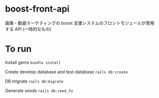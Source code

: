 # boost-front-api
画像・動画マーケティングの boost 支援システムのフロントモジュールが使用する API (一時的なもの)

# To run

Install gems
`bundle install`

Create develop-database and test-database
`rails db:create`

DB migrate
`rails db:migrate`

Generate seeds
`rails db:seed_fu`
